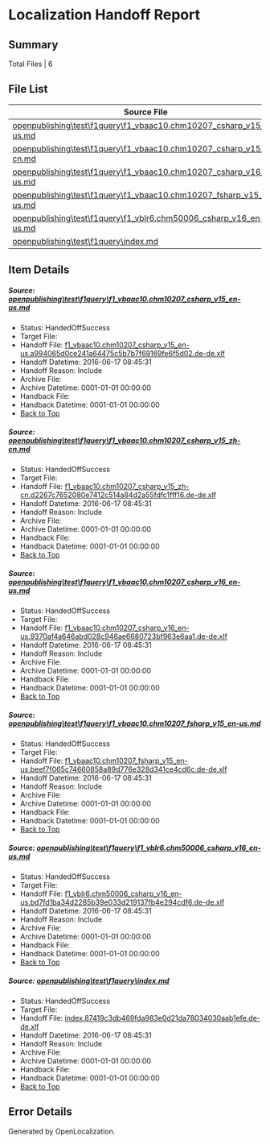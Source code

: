 # <a name='report-top'></a> Localization Handoff Report

## Summary
 Total Files | 6

## File List
 Source File | Status | Details 
 ----------- | ------ | ------- 
 [openpublishing\test\f1query\f1_vbaac10.chm10207_csharp_v15_en-us.md](https://github.com/Microsoft/openpublishing-test/blob/4ce87080a8aaf2c0427d84319a9556f166281ee0/openpublishing/test/f1query/f1_vbaac10.chm10207_csharp_v15_en-us.md) | HandedOffSuccess | [Details](#b4b8c3f6840776dc93d64ef481bebda8d215ba5548)
 [openpublishing\test\f1query\f1_vbaac10.chm10207_csharp_v15_zh-cn.md](https://github.com/Microsoft/openpublishing-test/blob/4ce87080a8aaf2c0427d84319a9556f166281ee0/openpublishing/test/f1query/f1_vbaac10.chm10207_csharp_v15_zh-cn.md) | HandedOffSuccess | [Details](#e9a8ecc495a6c175414f19c5f490ed9c9f4a854e49)
 [openpublishing\test\f1query\f1_vbaac10.chm10207_csharp_v16_en-us.md](https://github.com/Microsoft/openpublishing-test/blob/4ce87080a8aaf2c0427d84319a9556f166281ee0/openpublishing/test/f1query/f1_vbaac10.chm10207_csharp_v16_en-us.md) | HandedOffSuccess | [Details](#c8c9bbc1446fa3cf964c17c80aa9474dd65e0cd250)
 [openpublishing\test\f1query\f1_vbaac10.chm10207_fsharp_v15_en-us.md](https://github.com/Microsoft/openpublishing-test/blob/4ce87080a8aaf2c0427d84319a9556f166281ee0/openpublishing/test/f1query/f1_vbaac10.chm10207_fsharp_v15_en-us.md) | HandedOffSuccess | [Details](#c903dbb199b3d9dfa7c218cafedc9ec9e21d124e51)
 [openpublishing\test\f1query\f1_vblr6.chm50006_csharp_v16_en-us.md](https://github.com/Microsoft/openpublishing-test/blob/4ce87080a8aaf2c0427d84319a9556f166281ee0/openpublishing/test/f1query/f1_vblr6.chm50006_csharp_v16_en-us.md) | HandedOffSuccess | [Details](#f6e4b1aa5612ab50211246040b337b15736c054f52)
 [openpublishing\test\f1query\index.md](https://github.com/Microsoft/openpublishing-test/blob/4ce87080a8aaf2c0427d84319a9556f166281ee0/openpublishing/test/f1query/index.md) | HandedOffSuccess | [Details](#0512e5c2586e65b1cfc062acab18a2e0593b2f8353)

## Item Details
##### <a name='b4b8c3f6840776dc93d64ef481bebda8d215ba5548'></a> Source: [openpublishing\test\f1query\f1_vbaac10.chm10207_csharp_v15_en-us.md](https://github.com/Microsoft/openpublishing-test/blob/4ce87080a8aaf2c0427d84319a9556f166281ee0/openpublishing/test/f1query/f1_vbaac10.chm10207_csharp_v15_en-us.md)
* Status: HandedOffSuccess
* Target File: 
* Handoff File: [f1_vbaac10.chm10207_csharp_v15_en-us.a994065d0ce241a64475c5b7b7f69169fe6f5d02.de-de.xlf](https://github.com/openpublish/openpublishing-handoff-test/blob/edffedbb3132bfbc9aa34db0f08201b70bab3f92/ol-handoff/openpublish/openpublishing-test.de-de/master/f1_vbaac10.chm10207_csharp_v15_en-us.a994065d0ce241a64475c5b7b7f69169fe6f5d02.de-de.xlf)
* Handoff Datetime: 2016-06-17 08:45:31
* Handoff Reason: Include
* Archive File: 
* Archive Datetime: 0001-01-01 00:00:00
* Handback File: 
* Handback Datetime: 0001-01-01 00:00:00
* [Back to Top](#report-top)

##### <a name='e9a8ecc495a6c175414f19c5f490ed9c9f4a854e49'></a> Source: [openpublishing\test\f1query\f1_vbaac10.chm10207_csharp_v15_zh-cn.md](https://github.com/Microsoft/openpublishing-test/blob/4ce87080a8aaf2c0427d84319a9556f166281ee0/openpublishing/test/f1query/f1_vbaac10.chm10207_csharp_v15_zh-cn.md)
* Status: HandedOffSuccess
* Target File: 
* Handoff File: [f1_vbaac10.chm10207_csharp_v15_zh-cn.d2267c7652080e7412c514a84d2a55fdfc1fff16.de-de.xlf](https://github.com/openpublish/openpublishing-handoff-test/blob/edffedbb3132bfbc9aa34db0f08201b70bab3f92/ol-handoff/openpublish/openpublishing-test.de-de/master/f1_vbaac10.chm10207_csharp_v15_zh-cn.d2267c7652080e7412c514a84d2a55fdfc1fff16.de-de.xlf)
* Handoff Datetime: 2016-06-17 08:45:31
* Handoff Reason: Include
* Archive File: 
* Archive Datetime: 0001-01-01 00:00:00
* Handback File: 
* Handback Datetime: 0001-01-01 00:00:00
* [Back to Top](#report-top)

##### <a name='c8c9bbc1446fa3cf964c17c80aa9474dd65e0cd250'></a> Source: [openpublishing\test\f1query\f1_vbaac10.chm10207_csharp_v16_en-us.md](https://github.com/Microsoft/openpublishing-test/blob/4ce87080a8aaf2c0427d84319a9556f166281ee0/openpublishing/test/f1query/f1_vbaac10.chm10207_csharp_v16_en-us.md)
* Status: HandedOffSuccess
* Target File: 
* Handoff File: [f1_vbaac10.chm10207_csharp_v16_en-us.9370af4a646abd028c946ae6680723bf963e6aa1.de-de.xlf](https://github.com/openpublish/openpublishing-handoff-test/blob/edffedbb3132bfbc9aa34db0f08201b70bab3f92/ol-handoff/openpublish/openpublishing-test.de-de/master/f1_vbaac10.chm10207_csharp_v16_en-us.9370af4a646abd028c946ae6680723bf963e6aa1.de-de.xlf)
* Handoff Datetime: 2016-06-17 08:45:31
* Handoff Reason: Include
* Archive File: 
* Archive Datetime: 0001-01-01 00:00:00
* Handback File: 
* Handback Datetime: 0001-01-01 00:00:00
* [Back to Top](#report-top)

##### <a name='c903dbb199b3d9dfa7c218cafedc9ec9e21d124e51'></a> Source: [openpublishing\test\f1query\f1_vbaac10.chm10207_fsharp_v15_en-us.md](https://github.com/Microsoft/openpublishing-test/blob/4ce87080a8aaf2c0427d84319a9556f166281ee0/openpublishing/test/f1query/f1_vbaac10.chm10207_fsharp_v15_en-us.md)
* Status: HandedOffSuccess
* Target File: 
* Handoff File: [f1_vbaac10.chm10207_fsharp_v15_en-us.beef7f065c74660858a89d776e328d341ce4cd6c.de-de.xlf](https://github.com/openpublish/openpublishing-handoff-test/blob/edffedbb3132bfbc9aa34db0f08201b70bab3f92/ol-handoff/openpublish/openpublishing-test.de-de/master/f1_vbaac10.chm10207_fsharp_v15_en-us.beef7f065c74660858a89d776e328d341ce4cd6c.de-de.xlf)
* Handoff Datetime: 2016-06-17 08:45:31
* Handoff Reason: Include
* Archive File: 
* Archive Datetime: 0001-01-01 00:00:00
* Handback File: 
* Handback Datetime: 0001-01-01 00:00:00
* [Back to Top](#report-top)

##### <a name='f6e4b1aa5612ab50211246040b337b15736c054f52'></a> Source: [openpublishing\test\f1query\f1_vblr6.chm50006_csharp_v16_en-us.md](https://github.com/Microsoft/openpublishing-test/blob/4ce87080a8aaf2c0427d84319a9556f166281ee0/openpublishing/test/f1query/f1_vblr6.chm50006_csharp_v16_en-us.md)
* Status: HandedOffSuccess
* Target File: 
* Handoff File: [f1_vblr6.chm50006_csharp_v16_en-us.bd7fd1ba34d2285b39e033d219137fb4e294cdf6.de-de.xlf](https://github.com/openpublish/openpublishing-handoff-test/blob/edffedbb3132bfbc9aa34db0f08201b70bab3f92/ol-handoff/openpublish/openpublishing-test.de-de/master/f1_vblr6.chm50006_csharp_v16_en-us.bd7fd1ba34d2285b39e033d219137fb4e294cdf6.de-de.xlf)
* Handoff Datetime: 2016-06-17 08:45:31
* Handoff Reason: Include
* Archive File: 
* Archive Datetime: 0001-01-01 00:00:00
* Handback File: 
* Handback Datetime: 0001-01-01 00:00:00
* [Back to Top](#report-top)

##### <a name='0512e5c2586e65b1cfc062acab18a2e0593b2f8353'></a> Source: [openpublishing\test\f1query\index.md](https://github.com/Microsoft/openpublishing-test/blob/4ce87080a8aaf2c0427d84319a9556f166281ee0/openpublishing/test/f1query/index.md)
* Status: HandedOffSuccess
* Target File: 
* Handoff File: [index.87419c3db469fda983e0d21da78034030aab1efe.de-de.xlf](https://github.com/openpublish/openpublishing-handoff-test/blob/edffedbb3132bfbc9aa34db0f08201b70bab3f92/ol-handoff/openpublish/openpublishing-test.de-de/master/index.87419c3db469fda983e0d21da78034030aab1efe.de-de.xlf)
* Handoff Datetime: 2016-06-17 08:45:31
* Handoff Reason: Include
* Archive File: 
* Archive Datetime: 0001-01-01 00:00:00
* Handback File: 
* Handback Datetime: 0001-01-01 00:00:00
* [Back to Top](#report-top)


## Error Details

Generated by OpenLocalization.
